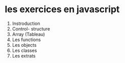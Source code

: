 # les exercices en javascript 
  1. Instroduction
  2. Control- structure
  3. Array (Tableau)
  4. Les functions
  5. Les objects
  6. Les classes 
  7. Les extrats 
